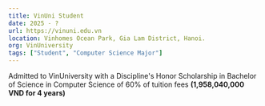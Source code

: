 ```yaml
---
title: VinUni Student
date: 2025 - ?
url: https://vinuni.edu.vn
location: Vinhomes Ocean Park, Gia Lam District, Hanoi.
org: VinUniversity
tags: ["Student", "Computer Science Major"]
---
```

Admitted to VinUniversity with a Discipline's Honor Scholarship in Bachelor of Science in Computer Science of 60% of tuition fees __(1,958,040,000 VND for 4 years)__